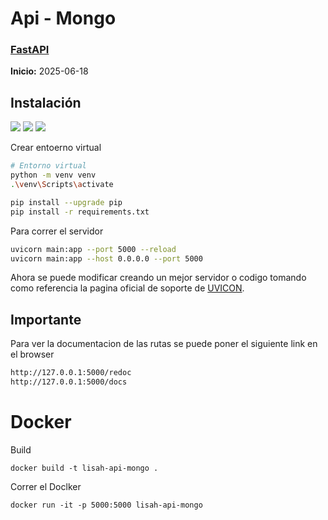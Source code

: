 # Api - Mongo
### [FastAPI](https://fastapi.tiangolo.com/)

**Inicio:** 2025-06-18

## Instalación
![](https://img.shields.io/badge/Python-3.12-blue) 
![](https://img.shields.io/badge/Framework-FastAPI-gr) 
![](https://img.shields.io/badge/Base_de_Datos-MongoDB-red) 


Crear entoerno virtual
```bash
# Entorno virtual
python -m venv venv
.\venv\Scripts\activate

pip install --upgrade pip
pip install -r requirements.txt
```

Para correr el servidor
```bash
uvicorn main:app --port 5000 --reload    
uvicorn main:app --host 0.0.0.0 --port 5000
```

Ahora se puede modificar creando un mejor servidor o codigo tomando como referencia la pagina oficial de soporte de [UVICON](https://www.uvicorn.org/).


## Importante
Para ver la documentacion de las rutas se puede poner el siguiente link en el browser
```bash
http://127.0.0.1:5000/redoc
http://127.0.0.1:5000/docs
```

# Docker

Build
```
docker build -t lisah-api-mongo .
```

Correr el Doclker
```
docker run -it -p 5000:5000 lisah-api-mongo
```